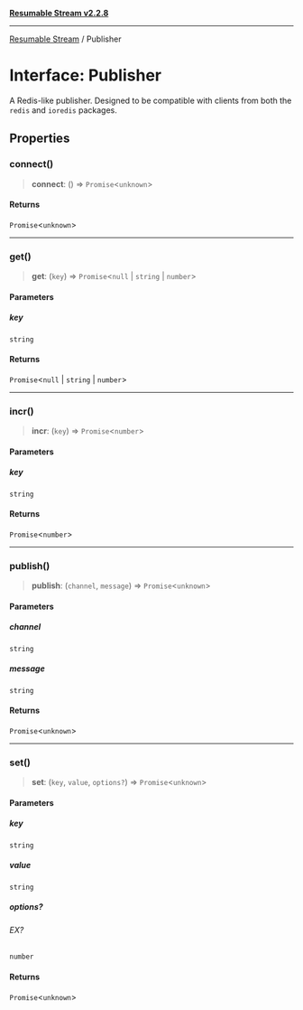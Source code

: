 [**Resumable Stream v2.2.8**](../README.md)

***

[Resumable Stream](../README.md) / Publisher

# Interface: Publisher

A Redis-like publisher. Designed to be compatible with clients from both the `redis` and `ioredis` packages.

## Properties

### connect()

> **connect**: () => `Promise`\<`unknown`\>

#### Returns

`Promise`\<`unknown`\>

***

### get()

> **get**: (`key`) => `Promise`\<`null` \| `string` \| `number`\>

#### Parameters

##### key

`string`

#### Returns

`Promise`\<`null` \| `string` \| `number`\>

***

### incr()

> **incr**: (`key`) => `Promise`\<`number`\>

#### Parameters

##### key

`string`

#### Returns

`Promise`\<`number`\>

***

### publish()

> **publish**: (`channel`, `message`) => `Promise`\<`unknown`\>

#### Parameters

##### channel

`string`

##### message

`string`

#### Returns

`Promise`\<`unknown`\>

***

### set()

> **set**: (`key`, `value`, `options?`) => `Promise`\<`unknown`\>

#### Parameters

##### key

`string`

##### value

`string`

##### options?

###### EX?

`number`

#### Returns

`Promise`\<`unknown`\>
